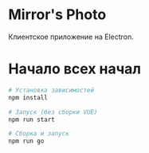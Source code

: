 # Mirror's Photo

Клиентское приложение на Electron.

# Начало всех начал

``` bash
# Установка зависимостей
npm install

# Запуск (без сборки VUE)
npm run start

# Сборка и запуск
npm run go
```
